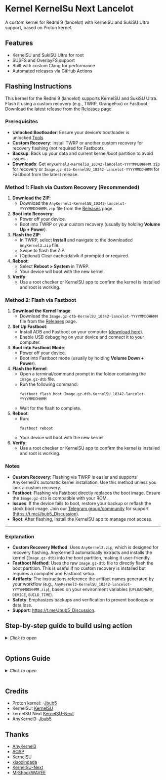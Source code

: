 # Kernel KernelSu Next Lancelot
A custom kernel for Redmi 9 (lancelot) with KernelSU and SukiSU Ultra support, based on Proton kernel.

## Features
- KernelSU and SukiSU Ultra for root
- SUSFS and OverlayFS support
- Built with custom Clang for performance
- Automated releases via GitHub Actions

## Flashing Instructions

This kernel for the Redmi 9 (lancelot) supports KernelSU and SukiSU Ultra. Flash it using a custom recovery (e.g., TWRP, OrangeFox) or Fastboot. Download the latest release from the [Releases](https://github.com/Edhic1/kernel_KSu_Next_Lancelot/releases) page.

### Prerequisites

- **Unlocked Bootloader**: Ensure your device’s bootloader is unlocked.[Tools](https://t.me/maz_gadget)
- **Custom Recovery**: Install TWRP or another custom recovery for recovery flashing (not required for Fastboot).
- **Backup**: Back up your data and current kernel/boot partition to avoid issues.
- **Downloads**: Get `AnyKernel3-KernelSU_10342-lancelot-YYYYMMDDHHMM.zip` for recovery or `Image.gz-dtb-KernelSU_10342-lancelot-YYYYMMDDHHMM` for Fastboot from the latest release.

### Method 1: Flash via Custom Recovery (Recommended)

1. **Download the ZIP**:
   - Download the `AnyKernel3-KernelSU_10342-lancelot-YYYYMMDDHHMM.zip` file from the [Releases](https://github.com/Edhic1/kernel_KSu_Next_Lancelot/releases) page.
2. **Boot into Recovery**:
   - Power off your device.
   - Boot into TWRP or your custom recovery (usually by holding **Volume Up + Power**).
3. **Flash the ZIP**:
   - In TWRP, select **Install** and navigate to the downloaded `AnyKernel3.zip` file.
   - Swipe to flash the ZIP.
   - (Optional) Clear cache/dalvik if prompted or required.
4. **Reboot**:
   - Select **Reboot > System** in TWRP.
   - Your device will boot with the new kernel.
5. **Verify**:
   - Use a root checker or KernelSU app to confirm the kernel is installed and root is working.

### Method 2: Flash via Fastboot

1. **Download the Kernel Image**:
   - Download the `Image.gz-dtb-KernelSU_10342-lancelot-YYYYMMDDHHMM` file from the [Releases](https://github.com/Edhic1/kernel_KSu_Next_Lancelot/releases) page.
2. **Set Up Fastboot**:
   - Install ADB and Fastboot on your computer ([download here](https://developer.android.com/tools/releases/platform-tools)).
   - Enable USB debugging on your device and connect it to your computer.
3. **Boot into Fastboot Mode**:
   - Power off your device.
   - Boot into Fastboot mode (usually by holding **Volume Down + Power**).
4. **Flash the Kernel**:
   - Open a terminal/command prompt in the folder containing the `Image.gz-dtb` file.
   - Run the following command:
     ```
     fastboot flash boot Image.gz-dtb-KernelSU_10342-lancelot-YYYYMMDDHHMM
     ```
   - Wait for the flash to complete.
5. **Reboot**:
   - Run:
     ```
     fastboot reboot
     ```
   - Your device will boot with the new kernel.
6. **Verify**:
   - Use a root checker or KernelSU app to confirm the kernel is installed and root is working.

### Notes
- **Custom Recovery**: Flashing via TWRP is easier and supports AnyKernel3’s automatic kernel installation. Use this method unless you lack a custom recovery.
- **Fastboot**: Flashing via Fastboot directly replaces the boot image. Ensure the `Image.gz-dtb` is compatible with your ROM.
- **Issues**: If the device fails to boot, restore your backup or reflash the stock boot image. Join our [Telegram group/community](#) for support (https://t.me/Jbub5_Discussion).
- **Root**: After flashing, install the KernelSU app to manage root access.

---

### Explanation
- **Custom Recovery Method**: Uses `AnyKernel3.zip`, which is designed for recovery flashing. AnyKernel3 automatically extracts and installs the kernel (`Image.gz-dtb`) into the boot partition, making it user-friendly.
- **Fastboot Method**: Uses the raw `Image.gz-dtb` file to directly flash the boot partition. This is useful if no custom recovery is installed but requires a computer and Fastboot setup.
- **Artifacts**: The instructions reference the artifact names generated by your workflow (e.g., `AnyKernel3-KernelSU_10342-lancelot-YYYYMMDDHHMM.zip`), based on your environment variables (`UPLOADNAME`, `DEVICE`, `BUILD_TIME`).
- **Safety**: Emphasizes backups and verification to prevent bootloops or data loss.
- **Support**: https://t.me/Jbub5_Discussion.


## Step-by-step guide to build using action
<details>
  <summary><i>Click to open</i></summary>

>### 1.
>![01](guide/images/01.png)

>### 2.
>![02](guide/images/02.png)
> **Note:** Unselect `Copy the kernel-tree_lancelot branch only` if you are building for merlin.

>### 3.
>![03](guide/images/03.png)

>### 4.
>![04](guide/images/04.png)

>### 5.
>![05](guide/images/05.png)

>### 6.
>![06](guide/images/06.png)

>### 7.
>![07](guide/images/07.png)

>### 8.
>![08](guide/images/08.png)

>### 9.
>![09](guide/images/09.png)

>### 10.
>![10](guide/images/10.png)

>### 11.
>![11](guide/images/11.png)
> **Note:** Reload this page if the yellow circle does not appear.

>### 12.
>![12](guide/images/12.png)

>### 13.
>![13](guide/images/13.png)

>### 14.
>![14](guide/images/14.png)
  
</details>
<br>

## Options Guide

<details>
  <summary><i>Click to open</i></summary>

> All options are located in [config.env](config.env)

### KERNEL_SOURCE

Change this to your kernel repository link.

For example: `https://github.com/Jbub5/android_kernel_xiaomi_mt6768`

### KERNEL_SOURCE_BRANCH

Change this to your kernel branch.

For example: `kernel-tree`

### KERNEL_CONFIG

Change this to your kernel defconfig name.

For example: `lancelot_defconfig`

### KERNEL_IMAGE_NAME

Change this to the kernel binary that needs to be flashed, generally consistent with `BOARD_KERNEL_IMAGE_NAME` in your AOSP device tree.

For example: `Image.gz-dtb`

Common names include `Image`, `Image.gz`.

### KERNEL_ARCH

For example: `arm64`


### ENABLE_KERNELSU

Enable [KernelSU](https://kernelsu.org/guide/what-is-kernelsu.html) support.

#### KERNELSU_TAG

[KernelSU 1.0 no longer supports non-GKI kernels](https://github.com/tiann/KernelSU/issues/1705). The last supported version is [v0.9.5](https://github.com/tiann/KernelSU/tree/v0.9.5), please make sure to use the correct branch.

Select the branch or tag of KernelSU:

- ~~main branch (development version): `KERNELSU_TAG=main`~~
- Latest TAG (stable version): `KERNELSU_TAG=v0.9.5`
- Specify the TAG (such as `v0.5.2`): `KERNELSU_TAG=v0.5.2`

#### KSU_EXPECTED_SIZE and KSU_EXPECTED_HASH

Customize the size and hash values of the KernelSU manager signature, if you don't need to customize the manager then please leave them empty or fill in the official default values:

`KSU_EXPECTED_SIZE=0x033b`

`KSU_EXPECTED_HASH=c371061b19d8c7d7d6133c6a9bafe198fa944e50c1b31c9d8daa8d7f1fc2d2d6`

You can type `ksud debug get-sign <apk_path>` to get the size and hash of the apk signature.

#### KSU_REVERT

This will revert the [commit](https://github.com/tiann/KernelSU/commit/898e9d4f8ca9b2f46b0c6b36b80a872b5b88d899) that removed non-GKI support, making it possible to continue using [official KernelSU](https://kernelsu.org/guide/what-is-kernelsu.html) up to version [1.0.1](https://github.com/tiann/KernelSU/releases/tag/v1.0.1). Using versions newer than [1.0.1](https://github.com/tiann/KernelSU/releases/tag/v1.0.1) is not possible due to the removal of non-GKI support from the manager.

#### ADD_KPROBES_CONFIG

This is used in the installation of [KernelSU](https://kernelsu.org/guide/what-is-kernelsu.html) via kprobe. If kprobe is broken in your kernel or you don't know what it is then don't touch this config.

See details: https://kernelsu.org/guide/how-to-integrate-for-non-gki.html#integrate-with-kprobe

#### KSU_HOOKS_PATCH

If kprobe does not work in your kernel, then try enabling this option, this will automatically patch kernel source code to support [KernelSU](https://kernelsu.org/guide/what-is-kernelsu.html).

See details: https://kernelsu.org/guide/how-to-integrate-for-non-gki.html#manually-modify-the-kernel-source

### ADD_OVERLAYFS_CONFIG

If enabled will automatically put the configs needed for OverlayFS into your defconfig.

### ADD_APATCH_SUPPORT

If enabled will automatically put the configs needed for [APatch](https://apatch.dev/what-is-apatch.html) into your defconfig.

#### FIX_APATCH_OPENELA

This option provides fix for https://github.com/bmax121/APatch/issues/400.

### OLD_ANDROID_SUPPORT

> There is no official support for older Android and MIUI, and bug reports will not be accepted on them.

This option provides support for MIUI 12.5 and custom ROMs based on Android 11 through 12, but breaks support for Android 13 and above.


### USE_CUSTOM_CLANG

You can use a non-official clang such as [proton-clang](https://github.com/kdrag0n/proton-clang).

#### CUSTOM_CLANG_SOURCE

> Fill in a link that includes `.git` if it is a git repository.

Git repository or direct chain of compressed zip files is supported.

#### CUSTOM_CLANG_BRANCH

For example: `main`


### CLANG_BRANCH

Due to [#23](https://github.com/xiaoleGun/KernelSU_Action/issues/23), we provide an option to customize the Google main branch. The main ones include:
| Clang Branch |
| ------------ |
| master |
| master-kernel-build-2021 |
| master-kernel-build-2022 |

Or other branches, please search for them according to your own needs at https://android.googlesource.com/platform/prebuilts/clang/host/linux-x86.

#### CLANG_VERSION

Enter the Clang version to use.

| Clang Version | Corresponding Android Version | AOSP-Clang Version |
| ------------- | ----------------------------- | ------------------ |
| 12.0.5        | Android S                     | r416183b           |
| 14.0.6        | Android T                     | r450784d           |
| 14.0.7        |                               | r450784e           |
| 15.0.1        |                               | r458507            |
| 17.0.1        |                               | r487747b           |
| 17.0.2        | Android U                     | r487747c           |

Generally, Clang12 can compile most of the 4.14 and above kernels. My MI 6X 4.19 uses r450784d.

### ENABLE_GCC_AOSP
Enables usage of standart GCC toolchain.

#### ENABLE_GCC_ARM64

Enable GCC 64C cross-compiler.

#### ENABLE_GCC_ARM32

Enable GCC 32C cross-compiler.


### EXTRA_CMDS

Some kernels require additional compilation commands to compile correctly. Generally, no other commands are needed, so please search for information about your kernel. Please separate the command and the command with a space.

For example: `LLVM=1 LLVM_IAS=1`


### USE_CUSTOM_ANYKERNEL3

Can use custom AnyKernel3.

#### CUSTOM_ANYKERNEL3_SOURCE

> If it is a git repository, please fill in the link containing `.git`

Supports direct links to git repositories or zip compressed packages.

#### CUSTOM_ANYKERNEL3_BRANCH

Customize the warehouse branch of AnyKernel3.


### NEED_DTBO

Upload DTBO. Some devices require it.

### BUILD_BOOT_IMG

> Added from previous workflows, view historical commits

Build boot.img, and you need to provide a `Source boot image`.

### SOURCE_BOOT_IMAGE

As the name suggests, it provides a boot image source system that can boot normally and requires a direct chain, preferably from the same kernel source and AOSP device tree as your current system. Ramdisk contains the partition table and init, without which the compiled image will not boot up properly.

For example: `https://raw.githubusercontent.com/xiaoleGun/KernelSU_action/main/boot/boot-wayne-from-Miku-UI-latest.img`


### DISABLE_LTO

LTO is used to optimize the kernel but sometimes causes errors.

### DISABLE_CC_WERROR

Sometimes even a harmless warning breaks the build.

### FIX_WIFI_SPEED

Switching to other drivers fixed spontaneous reboots when turning on Wi-Fi on some devices, but resulted in decreased network speeds. This option will revert to the previous drivers and thus fix the network speed.

### REMOVE_UNUSED_PACKAGES

To clean unnecessary packages and free up more disk space. If you need these packages, please disable this option.

### ENABLE_CCACHE

Enable the cache to make the second kernel compile faster (or slower).

</details>
<br>

## Credits

- Proton kernel: -[Jbub5](https://github.com/Jbub5/kernel_action_mt6768)
- KernelSU: [KernelSU](https://github.com/tiann/KernelSU)
- kernelSU Next
[KernelSU-Next](https://github.com/KernelSU-Next/KernelSU-Next)
- AnyKernel3: [Jbub5](https://github.com/Jbub5/AnyKernel3)



## Thanks

- [AnyKernel3](https://github.com/osm0sis/AnyKernel3)
- [AOSP](https://android.googlesource.com)
- [KernelSU](https://github.com/tiann/KernelSU)
- [xiaoxindada](https://github.com/xiaoxindada)  
- [KernelSU-Next](https://github.com/KernelSU-Next)
- [MrShockWAVEE](https://github.com/MrShockWAVEE)